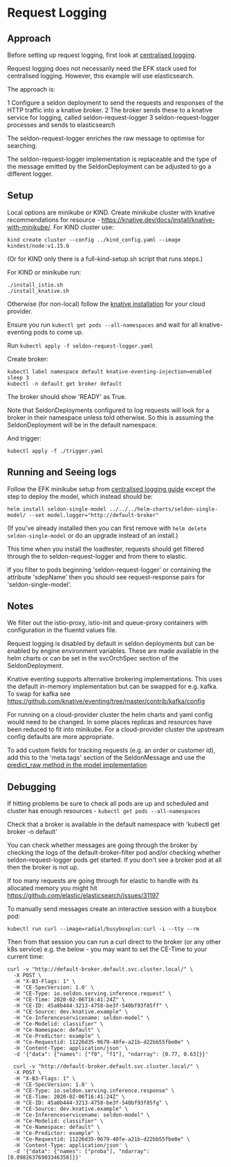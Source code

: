 # Request Logging

## Approach

Before setting up request logging, first look at [centralised logging](../README.md).

Request logging does not necessarily need the EFK stack used for centralised logging. However, this example will use elasticsearch.

The approach is:

1 Configure a seldon deployment to send the requests and responses of the HTTP traffic into a knative broker.
2 The broker sends these to a knative service for logging, called seldon-request-logger
3 seldon-request-logger processes and sends to elasticsearch

The seldon-request-logger enriches the raw message to optimise for searching.

The seldon-request-logger implementation is replaceable and the type of the message emitted by the SeldonDeployment can be adjusted to go a different logger.

## Setup

Local options are minikube or KIND. Create minikube cluster with knative recommendations for resource - https://knative.dev/docs/install/knative-with-minikube/. For KIND cluster use:

```
kind create cluster --config ../kind_config.yaml --image kindest/node:v1.15.6
```
(Or for KIND only there is a full-kind-setup.sh script that runs steps.)

For KIND or minikube run:

```
./install_istio.sh
./install_knative.sh
```

Otherwise (for non-local) follow the [knative installation](https://knative.dev/docs/install/) for your cloud provider.

Ensure you run `kubectl get pods --all-namespaces` and wait for all knative-eventing pods to come up.

Run `kubectl apply -f seldon-request-logger.yaml`


Create broker:

```
kubectl label namespace default knative-eventing-injection=enabled
sleep 3
kubectl -n default get broker default
```

The broker should show 'READY' as True.

Note that SeldonDeployments configured to log requests will look for a broker in their namespace unless told otherwise. So this is assuming the SeldonDeployment will be in the default namespace.

And trigger:

```
kubectl apply -f ./trigger.yaml
```

## Running and Seeing logs

Follow the EFK minikube setup from [centralised logging guide](../README.md) except the step to deploy the model, which instead should be:

```
helm install seldon-single-model ../../../helm-charts/seldon-single-model/ --set model.logger="http://default-broker"
```

(If you've already installed then you can first remove with `helm delete seldon-single-model` or do an upgrade instead of an install.)

This time when you install the loadtester, requests should get filtered through the to seldon-request-logger and from there to elastic.

If you filter to pods beginning 'seldon-request-logger' or containing the attribute 'sdepName' then you should see request-response pairs for 'seldon-single-model'.

## Notes

We filter out the istio-proxy, istio-init and queue-proxy containers with configuration in the fluentd values file.

Request logging is disabled by default in seldon deployments but can be enabled by engine environment variables. These are made available in the helm charts or can be set in the svcOrchSpec section of the SeldonDeployment.

Knative eventing supports alternative brokering implementations. This uses the default in-memory implementation but can be swapped for e.g. kafka.
To swap for kafka see https://github.com/knative/eventing/tree/master/contrib/kafka/config

For running on a cloud-provider cluster the helm charts and yaml config would need to be changed. In some places replicas and resources have been reduced to fit into minikube. For a cloud-provider cluster the upstream config defaults are more appropriate.

To add custom fields for tracking requests (e.g. an order or customer id), add this to the 'meta.tags' section of the SeldonMessage and use the [predict_raw method in the model implementation](https://docs.seldon.io/projects/seldon-core/en/latest/python/python_component.html?highlight=predict_raw#low-level-methods)

## Debugging

If hitting problems be sure to check all pods are up and scheduled and cluster has enough resources - `kubectl get pods --all-namespaces`

Check that a broker is available in the default namespace with 'kubectl get broker -n default'

You can check whether messages are going through the broker by checking the logs of the default-broker-filter pod and/or checking whether seldon-request-logger pods get started. If you don't see a broker pod at all then the broker is not up.

If too many requests are going through for elastic to handle with its allocated memory you might hit https://github.com/elastic/elasticsearch/issues/31197

To manually send messages create an interactive session with a busybox pod:

`kubectl run curl --image=radial/busyboxplus:curl -i --tty --rm`

Then from that session you can run a curl direct to the broker (or any other k8s service) e.g. the below - you may want to set the CE-Time to your current time:

```
curl -v "http://default-broker.default.svc.cluster.local/" \
  -X POST \
  -H "X-B3-Flags: 1" \
  -H 'CE-SpecVersion: 1.0' \
  -H "CE-Type: io.seldon.serving.inference.request" \
  -H "CE-Time: 2020-02-06T16:41:24Z" \
  -H "CE-ID: 45a8b444-3213-4758-be3f-540bf93f85ff" \
  -H "CE-Source: dev.knative.example" \
  -H "Ce-Inferenceservicename: seldon-model" \
  -H "Ce-Modelid: classifier" \
  -H "Ce-Namespace: default" \
  -H "Ce-Predictor: example" \
  -H "Ce-Requestid: 11226d35-9679-40fe-a21b-d22bb55fbe0e" \
  -H 'Content-Type: application/json' \
  -d '{"data": {"names": ["f0", "f1"], "ndarray": [0.77, 0.63]}}'

  curl -v "http://default-broker.default.svc.cluster.local/" \
  -X POST \
  -H "X-B3-Flags: 1" \
  -H 'CE-SpecVersion: 1.0' \
  -H "CE-Type: io.seldon.serving.inference.response" \
  -H "CE-Time: 2020-02-06T16:41:24Z" \
  -H "CE-ID: 45a8b444-3213-4758-be3f-540bf93f85fg" \
  -H "CE-Source: dev.knative.example" \
  -H "Ce-Inferenceservicename: seldon-model" \
  -H "Ce-Modelid: classifier" \
  -H "Ce-Namespace: default" \
  -H "Ce-Predictor: example" \
  -H "Ce-Requestid: 11226d35-9679-40fe-a21b-d22bb55fbe0e" \
  -H 'Content-Type: application/json' \
  -d '{"data": {"names": ["proba"], "ndarray": [0.09826376903346358]}}'

```
